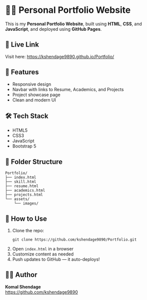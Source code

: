 <!DOCTYPE html>
<html lang="en">
<head>
  <meta charset="UTF-8" />
  <meta name="viewport" content="width=device-width, initial-scale=1.0" />
</head>
  
<body>

  
    
  <h1>👩‍💻 Personal Portfolio Website</h1>
  <p>This is my <strong>Personal Portfolio Website</strong>, built using <strong>HTML</strong>, <strong>CSS</strong>, and <strong>JavaScript</strong>, and deployed using <strong>GitHub Pages</strong>.</p>

  <h2>🔗 Live Link</h2>
  <p>
    Visit here:
    <a href="https://kshendage9890.github.io/Portfolio/" target="_blank">
      https://kshendage9890.github.io/Portfolio/
    </a>
  </p>

  <h2>🚀 Features</h2>
  <ul>
    <li>Responsive design</li>
    <li>Navbar with links to Resume, Academics, and Projects</li>
    <li>Project showcase page</li>
    <li>Clean and modern UI</li>
  </ul>

  <h2>🛠 Tech Stack</h2>
  <ul>
    <li>HTML5</li>
    <li>CSS3</li>
    <li>JavaScript</li>
    <li>Bootstrap 5</li>
  </ul>

  <h2>📁 Folder Structure</h2>
  <pre><code>Portfolio/
├── index.html
├── skill.html
├── resume.html
├── academics.html
├── projects.html
└── assets/
    └── images/
</code></pre>

  <h2>📌 How to Use</h2>
  <ol>
    <li>Clone the repo:
      <pre><code>git clone https://github.com/kshendage9890/Portfolio.git</code></pre>
    </li>
    <li>Open <code>index.html</code> in a browser</li>
    <li>Customize content as needed</li>
    <li>Push updates to GitHub — it auto-deploys!</li>
  </ol>

  <h2>🧑‍💻 Author</h2>
  <p>
    <strong>Komal Shendage</strong><br>
    <a href="https://github.com/kshendage9890" target="_blank">https://github.com/kshendage9890</a>
  </p>


</body>
</html>
